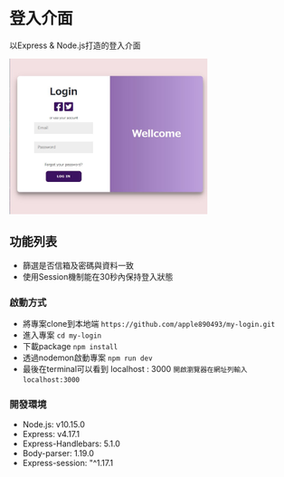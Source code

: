 # 登入介面
以Express & Node.js打造的登入介面

<img src="https://github.com/apple890493/my-login/blob/master/2-3A10.JPG" width="350">

## 功能列表
- 篩選是否信箱及密碼與資料一致
- 使用Session機制能在30秒內保持登入狀態

### 啟動方式
- 將專案clone到本地端
  `https://github.com/apple890493/my-login.git`
- 進入專案
  `cd my-login`
- 下載package
  `npm install`
- 透過nodemon啟動專案
  `npm run dev`
- 最後在terminal可以看到 localhost : 3000
  `開啟瀏覽器在網址列輸入localhost:3000`

### 開發環境
- Node.js: v10.15.0
- Express: v4.17.1
- Express-Handlebars: 5.1.0
- Body-parser: 1.19.0
- Express-session: "^1.17.1
